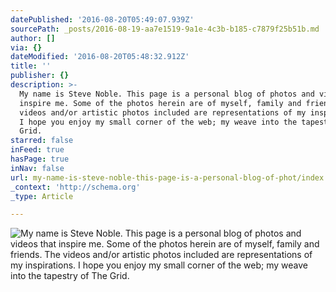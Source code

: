 ```yaml
---
datePublished: '2016-08-20T05:49:07.939Z'
sourcePath: _posts/2016-08-19-aa7e1519-9a1e-4c3b-b185-c7879f25b51b.md
author: []
via: {}
dateModified: '2016-08-20T05:48:32.912Z'
title: ''
publisher: {}
description: >-
  My name is Steve Noble. This page is a personal blog of photos and videos that
  inspire me. Some of the photos herein are of myself, family and friends. The
  videos and/or artistic photos included are representations of my inspirations.
  I hope you enjoy my small corner of the web; my weave into the tapestry of The
  Grid.
starred: false
inFeed: true
hasPage: true
inNav: false
url: my-name-is-steve-noble-this-page-is-a-personal-blog-of-phot/index.html
_context: 'http://schema.org'
_type: Article

---
```

![My name is Steve Noble. This page is a personal blog of photos and videos that inspire me. Some of the photos herein are of myself, family and friends. The videos and/or artistic photos included are representations of my inspirations. I hope you enjoy my small corner of the web; my weave into the tapestry of The Grid.](https://the-grid-user-content.s3-us-west-2.amazonaws.com/3e5891ed-5d8f-4bd7-81f3-2318370262b7.jpg)